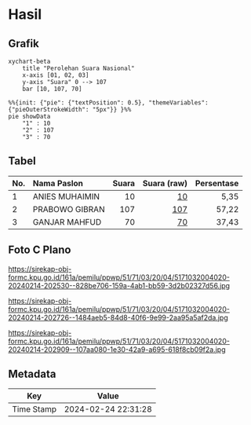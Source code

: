 # Hasil

## Grafik

```mermaid
xychart-beta
    title "Perolehan Suara Nasional"
    x-axis [01, 02, 03]
    y-axis "Suara" 0 --> 107
    bar [10, 107, 70]
```

```mermaid
%%{init: {"pie": {"textPosition": 0.5}, "themeVariables": {"pieOuterStrokeWidth": "5px"}} }%%
pie showData
    "1" : 10
    "2" : 107
    "3" : 70
```

## Tabel

| No. | Nama Paslon    | Suara | Suara (raw) | Persentase |
|:--- |:-------------- | -----:| -----------:| ----------:|
| 1   | ANIES MUHAIMIN | 10    | [10][p-1]   | 5,35       |
| 2   | PRABOWO GIBRAN | 107   | [107][p-2]  | 57,22      |
| 3   | GANJAR MAHFUD  | 70    | [70][p-3]   | 37,43      |


[p-1]: https://github.com/gigit-pemilu/pemilu-2024/blob/main/pilpres/hitung-suara/sub/51-bali/sub/71-kota-denpasar/sub/03-denpasar-barat/sub/2004-dauh-puri-kelod/sub/020-tps/sub/paslon-1.txt
[p-2]: https://github.com/gigit-pemilu/pemilu-2024/blob/main/pilpres/hitung-suara/sub/51-bali/sub/71-kota-denpasar/sub/03-denpasar-barat/sub/2004-dauh-puri-kelod/sub/020-tps/sub/paslon-2.txt
[p-3]: https://github.com/gigit-pemilu/pemilu-2024/blob/main/pilpres/hitung-suara/sub/51-bali/sub/71-kota-denpasar/sub/03-denpasar-barat/sub/2004-dauh-puri-kelod/sub/020-tps/sub/paslon-3.txt

## Foto C Plano

https://sirekap-obj-formc.kpu.go.id/161a/pemilu/ppwp/51/71/03/20/04/5171032004020-20240214-202530--828be706-159a-4ab1-bb59-3d2b02327d56.jpg

https://sirekap-obj-formc.kpu.go.id/161a/pemilu/ppwp/51/71/03/20/04/5171032004020-20240214-202726--1484aeb5-84d8-40f6-9e99-2aa95a5af2da.jpg

https://sirekap-obj-formc.kpu.go.id/161a/pemilu/ppwp/51/71/03/20/04/5171032004020-20240214-202909--107aa080-1e30-42a9-a695-618f8cb09f2a.jpg


## Metadata

| Key        | Value               |
| ---------- | ------------------- |
| Time Stamp | 2024-02-24 22:31:28 |



